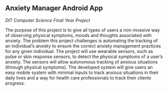 
## Anxiety Manager Android App

*DIT Computer Science Final Year Project*

The purpose of this project is to give all types of users a non-invasive way of observing physical symptoms, moods and thoughts associated with anxiety. The problem this project challenges is automating the tracking of an individual’s anxiety to ensure the correct anxiety management practices for any given individual. The project will use wearable sensors, such as pulse or skin response sensors, to detect the physical symptoms of a user’s anxiety. The sensors will allow autonomous tracking of anxious situations (through physical symptoms). The developed system will give users an easy mobile system with minimal inputs to track anxious situations in their daily lives and a way for health care professionals to track their clients progress. 
 
 
